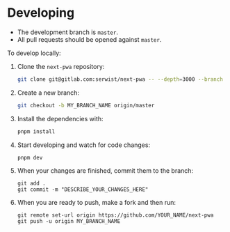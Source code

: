 # Developing

- The development branch is `master`.
- All pull requests should be opened against `master`.

To develop locally:

1. Clone the `next-pwa` repository:
   ```bash
   git clone git@gitlab.com:serwist/next-pwa -- --depth=3000 --branch master --single-branch
   ```
1. Create a new branch:
   ```bash
   git checkout -b MY_BRANCH_NAME origin/master
   ```
1. Install the dependencies with:
   ```bash
   pnpm install
   ```
1. Start developing and watch for code changes:
   ```bash
   pnpm dev
   ```
1. When your changes are finished, commit them to the branch:
   ```
   git add .
   git commit -m "DESCRIBE_YOUR_CHANGES_HERE"
   ```
1. When you are ready to push, make a fork and then run:
   ```
   git remote set-url origin https://github.com/YOUR_NAME/next-pwa
   git push -u origin MY_BRANCH_NAME
   ```

